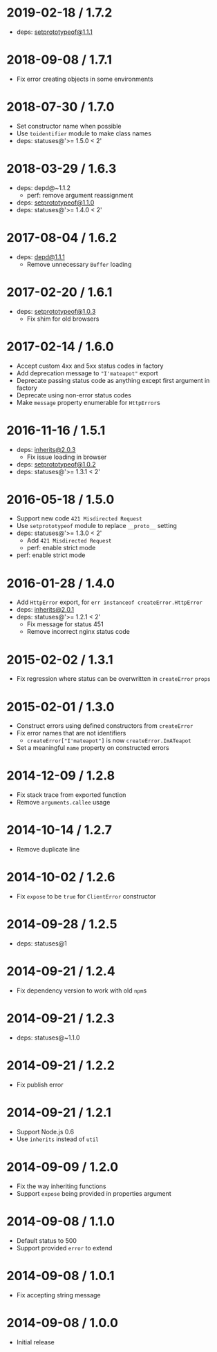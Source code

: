 2019-02-18 / 1.7.2  
==================  
  
  * deps: setprototypeof@1.1.1  
  
2018-09-08 / 1.7.1  
==================  
  
  * Fix error creating objects in some environments  
  
2018-07-30 / 1.7.0  
==================  
  
  * Set constructor name when possible  
  * Use `toidentifier` module to make class names  
  * deps: statuses@'>= 1.5.0 < 2'  
  
2018-03-29 / 1.6.3  
==================  
  
  * deps: depd@~1.1.2  
    - perf: remove argument reassignment  
  * deps: setprototypeof@1.1.0  
  * deps: statuses@'>= 1.4.0 < 2'  
  
2017-08-04 / 1.6.2  
==================  
  
  * deps: depd@1.1.1  
    - Remove unnecessary `Buffer` loading  
  
2017-02-20 / 1.6.1  
==================  
  
  * deps: setprototypeof@1.0.3  
    - Fix shim for old browsers  
  
2017-02-14 / 1.6.0  
==================  
  
  * Accept custom 4xx and 5xx status codes in factory  
  * Add deprecation message to `"I'mateapot"` export  
  * Deprecate passing status code as anything except first argument in factory  
  * Deprecate using non-error status codes  
  * Make `message` property enumerable for `HttpError`s  
  
2016-11-16 / 1.5.1  
==================  
  
  * deps: inherits@2.0.3  
    - Fix issue loading in browser  
  * deps: setprototypeof@1.0.2  
  * deps: statuses@'>= 1.3.1 < 2'  
  
2016-05-18 / 1.5.0  
==================  
  
  * Support new code `421 Misdirected Request`  
  * Use `setprototypeof` module to replace `__proto__` setting  
  * deps: statuses@'>= 1.3.0 < 2'  
    - Add `421 Misdirected Request`  
    - perf: enable strict mode  
  * perf: enable strict mode  
  
2016-01-28 / 1.4.0  
==================  
  
  * Add `HttpError` export, for `err instanceof createError.HttpError`  
  * deps: inherits@2.0.1  
  * deps: statuses@'>= 1.2.1 < 2'  
    - Fix message for status 451  
    - Remove incorrect nginx status code  
  
2015-02-02 / 1.3.1  
==================  
  
  * Fix regression where status can be overwritten in `createError` `props`  
  
2015-02-01 / 1.3.0  
==================  
  
  * Construct errors using defined constructors from `createError`  
  * Fix error names that are not identifiers  
    - `createError["I'mateapot"]` is now `createError.ImATeapot`  
  * Set a meaningful `name` property on constructed errors  
  
2014-12-09 / 1.2.8  
==================  
  
  * Fix stack trace from exported function  
  * Remove `arguments.callee` usage  
  
2014-10-14 / 1.2.7  
==================  
  
  * Remove duplicate line  
  
2014-10-02 / 1.2.6  
==================  
  
  * Fix `expose` to be `true` for `ClientError` constructor  
  
2014-09-28 / 1.2.5  
==================  
  
  * deps: statuses@1  
  
2014-09-21 / 1.2.4  
==================  
  
  * Fix dependency version to work with old `npm`s  
  
2014-09-21 / 1.2.3  
==================  
  
  * deps: statuses@~1.1.0  
  
2014-09-21 / 1.2.2  
==================  
  
  * Fix publish error  
  
2014-09-21 / 1.2.1  
==================  
  
  * Support Node.js 0.6  
  * Use `inherits` instead of `util`  
  
2014-09-09 / 1.2.0  
==================  
  
  * Fix the way inheriting functions  
  * Support `expose` being provided in properties argument  
  
2014-09-08 / 1.1.0  
==================  
  
  * Default status to 500  
  * Support provided `error` to extend  
  
2014-09-08 / 1.0.1  
==================  
  
  * Fix accepting string message  
  
2014-09-08 / 1.0.0  
==================  
  
  * Initial release  
